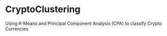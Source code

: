 # CryptoClustering
Using K-Means and Principal Component Analysis (CPA) to classify Crypto Currencies
